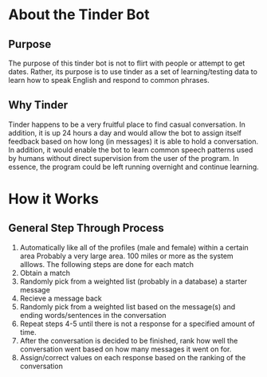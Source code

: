 # About the Tinder Bot
## Purpose
The purpose of this tinder bot is not to flirt with people or attempt to get dates. Rather, its purpose is to use tinder as a set of learning/testing data to learn how to speak English and respond to common phrases.
## Why Tinder
Tinder happens to be a very fruitful place to find casual conversation. In addition, it is up 24 hours a day and would allow the bot to assign itself feedback based on how long (in messages) it is able to hold a conversation. In addition, it would enable the bot to learn common speech patterns used by humans without direct supervision from the user of the program. In essence, the program could be left running overnight and continue learning.

# How it Works
## General Step Through Process
1. Automatically like all of the profiles (male and female) within a certain area Probably a very large area. 100 miles or more as the system alllows. The following steps are done for each match
2. Obtain a match
3. Randomly pick from a weighted list (probably in a database) a starter message 
4. Recieve a message back
5. Randomly pick from a weighted list based on the message(s) and ending words/sentences in the conversation
6. Repeat steps 4-5 until there is not a response for a specified amount of time.
7. After the conversation is decided to be finished, rank how well the conversation went based on how many messages it went on for.
8. Assign/correct values on each response based on the ranking of the conversation



